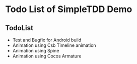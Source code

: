 Todo List of SimpleTDD Demo
==========================================================

TodoList 
---------------------------------------
* Test and Bugfix for Android build 
* Animation using Csb Timeline animation
* Animation using Spine
* Animation using Cocos Armature 
